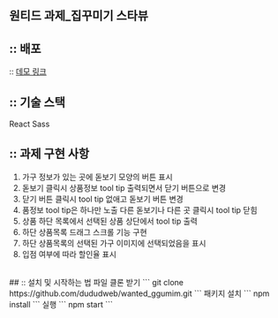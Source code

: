 ## 원티드 과제_집꾸미기 스타뷰

## :: 배포
:: <a href="http://dududggumim.s3-website.ap-northeast-2.amazonaws.com/">데모 링크</a>
</br>
## :: 기술 스택
React
Sass
</br>
## :: 과제 구현 사항
  1. 가구 정보가 있는 곳에 돋보기 모양의 버튼 표시
  2. 돋보기 클릭시 상품정보 tool tip 출력되면서 닫기 버튼으로 변경
  3. 닫기 버튼 클릭시 tool tip 없애고 돋보기 버튼 변경
  4. 품정보 tool tip은 하나만 노출 다른 돋보기나 다른 곳 클릭시 tool tip 닫힘
  5. 상품 하단 목록에서 선택된 상품 상단에서 tool tip 출력
  6. 하단 상품목록 드래그 스크롤 기능 구현
  7. 하단 상품목록의 선택된 가구 이미지에 선택되었음을 표시
  8. 입점 여부에 따라 할인율 표시
</br>   
## :: 설치 및 시작하는 법
파일 클론 받기
``` git clone https://github.com/dududweb/wanted_ggumim.git ```
패키지 설치
``` npm install ```
실행
``` npm start ```

